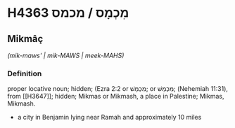 # H4363 מִכְמָס / מכמס

## Mikmâç

_(mik-maws' | mik-MAWS | meek-MAHS)_

### Definition

proper locative noun; hidden; (Ezra 2:2 or מִכְמָשׁ; or מִכְמַשׁ; (Nehemiah 11:31), from [[H3647]]; hidden; Mikmas or Mikmash, a place in Palestine; Mikmas, Mikmash.

- a city in Benjamin lying near Ramah and approximately 10 miles
